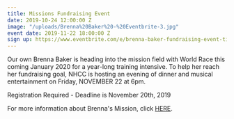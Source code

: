 ```yaml
---
title: Missions Fundraising Event
date: 2019-10-24 12:00:00 Z
image: "/uploads/Brenna%20Baker%20-%20Eventbrite-3.jpg"
event date: 2019-11-22 18:00:00 Z
sign up: https://www.eventbrite.com/e/brenna-baker-fundraising-event-tickets-78447856651
---
```


Our own Brenna Baker is heading into the mission field with World Race this coming January 2020 for a year-long training intensive. To help her reach her fundraising goal, NHCC is hosting an evening of dinner and musical entertainment on Friday, NOVEMBER 22 at 6pm.

Registration Required - Deadline is November 20th, 2019

For more information about Brenna's Mission, click [HERE](https://brennabaker.theworldrace.org/?_ga=2.81885206.1653715264.1571930777-1316776758.1571930777).